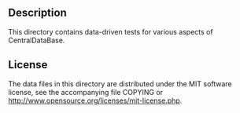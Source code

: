 Description
------------

This directory contains data-driven tests for various aspects of CentralDataBase.

License
--------

The data files in this directory are distributed under the MIT software
license, see the accompanying file COPYING or
http://www.opensource.org/licenses/mit-license.php.

